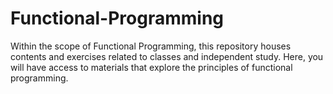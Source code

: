 # Functional-Programming
Within the scope of Functional Programming, this repository houses contents and exercises related to classes and independent study. Here, you will have access to materials that explore the principles of functional programming.
